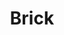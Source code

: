 ---
codehost: https://github.com/alfredxing/brick
logohandle: brickim
sort: brick
title: Brick
website: https://brick.im/
---